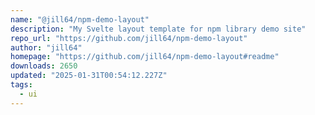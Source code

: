 ```yaml
---
name: "@jill64/npm-demo-layout"
description: "My Svelte layout template for npm library demo site"
repo_url: "https://github.com/jill64/npm-demo-layout"
author: "jill64"
homepage: "https://github.com/jill64/npm-demo-layout#readme"
downloads: 2650
updated: "2025-01-31T00:54:12.227Z"
tags: 
  - ui
---
```

